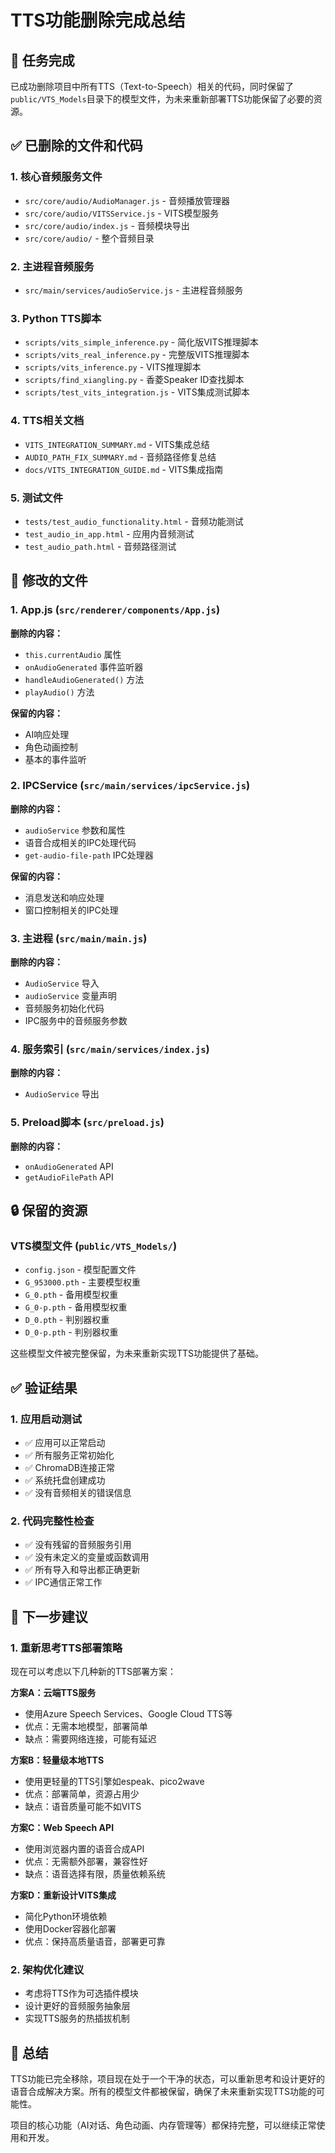 # TTS功能删除完成总结

## 🎯 任务完成

已成功删除项目中所有TTS（Text-to-Speech）相关的代码，同时保留了`public/VTS_Models`目录下的模型文件，为未来重新部署TTS功能保留了必要的资源。

## ✅ 已删除的文件和代码

### 1. 核心音频服务文件
- `src/core/audio/AudioManager.js` - 音频播放管理器
- `src/core/audio/VITSService.js` - VITS模型服务
- `src/core/audio/index.js` - 音频模块导出
- `src/core/audio/` - 整个音频目录

### 2. 主进程音频服务
- `src/main/services/audioService.js` - 主进程音频服务

### 3. Python TTS脚本
- `scripts/vits_simple_inference.py` - 简化版VITS推理脚本
- `scripts/vits_real_inference.py` - 完整版VITS推理脚本
- `scripts/vits_inference.py` - VITS推理脚本
- `scripts/find_xiangling.py` - 香菱Speaker ID查找脚本
- `scripts/test_vits_integration.js` - VITS集成测试脚本

### 4. TTS相关文档
- `VITS_INTEGRATION_SUMMARY.md` - VITS集成总结
- `AUDIO_PATH_FIX_SUMMARY.md` - 音频路径修复总结
- `docs/VITS_INTEGRATION_GUIDE.md` - VITS集成指南

### 5. 测试文件
- `tests/test_audio_functionality.html` - 音频功能测试
- `test_audio_in_app.html` - 应用内音频测试
- `test_audio_path.html` - 音频路径测试

## 🔧 修改的文件

### 1. App.js (`src/renderer/components/App.js`)
**删除的内容：**
- `this.currentAudio` 属性
- `onAudioGenerated` 事件监听器
- `handleAudioGenerated()` 方法
- `playAudio()` 方法

**保留的内容：**
- AI响应处理
- 角色动画控制
- 基本的事件监听

### 2. IPCService (`src/main/services/ipcService.js`)
**删除的内容：**
- `audioService` 参数和属性
- 语音合成相关的IPC处理代码
- `get-audio-file-path` IPC处理器

**保留的内容：**
- 消息发送和响应处理
- 窗口控制相关的IPC处理

### 3. 主进程 (`src/main/main.js`)
**删除的内容：**
- `AudioService` 导入
- `audioService` 变量声明
- 音频服务初始化代码
- IPC服务中的音频服务参数

### 4. 服务索引 (`src/main/services/index.js`)
**删除的内容：**
- `AudioService` 导出

### 5. Preload脚本 (`src/preload.js`)
**删除的内容：**
- `onAudioGenerated` API
- `getAudioFilePath` API

## 🔒 保留的资源

### VTS模型文件 (`public/VTS_Models/`)
- `config.json` - 模型配置文件
- `G_953000.pth` - 主要模型权重
- `G_0.pth` - 备用模型权重
- `G_0-p.pth` - 备用模型权重
- `D_0.pth` - 判别器权重
- `D_0-p.pth` - 判别器权重

这些模型文件被完整保留，为未来重新实现TTS功能提供了基础。

## ✅ 验证结果

### 1. 应用启动测试
- ✅ 应用可以正常启动
- ✅ 所有服务正常初始化
- ✅ ChromaDB连接正常
- ✅ 系统托盘创建成功
- ✅ 没有音频相关的错误信息

### 2. 代码完整性检查
- ✅ 没有残留的音频服务引用
- ✅ 没有未定义的变量或函数调用
- ✅ 所有导入和导出都正确更新
- ✅ IPC通信正常工作

## 🚀 下一步建议

### 1. 重新思考TTS部署策略
现在可以考虑以下几种新的TTS部署方案：

**方案A：云端TTS服务**
- 使用Azure Speech Services、Google Cloud TTS等
- 优点：无需本地模型，部署简单
- 缺点：需要网络连接，可能有延迟

**方案B：轻量级本地TTS**
- 使用更轻量的TTS引擎如espeak、pico2wave
- 优点：部署简单，资源占用少
- 缺点：语音质量可能不如VITS

**方案C：Web Speech API**
- 使用浏览器内置的语音合成API
- 优点：无需额外部署，兼容性好
- 缺点：语音选择有限，质量依赖系统

**方案D：重新设计VITS集成**
- 简化Python环境依赖
- 使用Docker容器化部署
- 优点：保持高质量语音，部署更可靠

### 2. 架构优化建议
- 考虑将TTS作为可选插件模块
- 设计更好的音频服务抽象层
- 实现TTS服务的热插拔机制

## 📝 总结

TTS功能已完全移除，项目现在处于一个干净的状态，可以重新思考和设计更好的语音合成解决方案。所有的模型文件都被保留，确保了未来重新实现TTS功能的可能性。

项目的核心功能（AI对话、角色动画、内存管理等）都保持完整，可以继续正常使用和开发。
